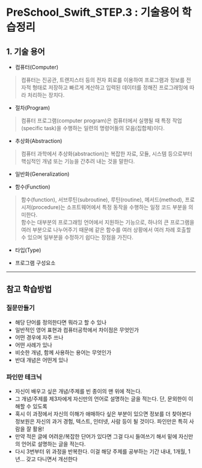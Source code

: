 # PreSchool_Swift_STEP.3 : 기술용어 학습정리
## 1. 기술 용어
- 컴퓨터(Computer)
> 컴퓨터는 진공관, 트랜지스터 등의 전자 회로를 이용하여 프로그램과 정보를 전자적 형태로 저장하고 빠르게 계산하고 입력된 데이터를 정해진 프로그래밍에 따라 처리하는 장치다.


- 절차(Program)
> 컴퓨터 프로그램(computer program)은 컴퓨터에서 실행될 때 특정 작업(specific task)을 수행하는 일련의 명령어들의 모음(집합체)이다.

- 추상화(Abstraction)
> 컴퓨터 과학에서 추상화(abstraction)는 복잡한 자료, 모듈, 시스템 등으로부터 핵심적인 개념 또는 기능을 간추려 내는 것을 말한다.

- 일반화(Generalization)

- 함수(Function)
> 함수(function), 서브루틴(subroutine), 루틴(routine), 메서드(method), 프로시저(procedure)는 소프트웨어에서 특정 동작을 수행하는 일정 코드 부분을 의미한다.<br>
함수는 대부분의 프로그래밍 언어에서 지원하는 기능으로, 하나의 큰 프로그램을 여러 부분으로 나누어주기 때문에 같은 함수를 여러 상황에서 여러 차례 호출할 수 있으며 일부분을 수정하기 쉽다는 장점을 가진다.

- 타입(Type)

- 프로그램 구성요소


-------------------------------------------------------------
## 참고 학습방법
### 질문만들기
- 해당 단어를 정의한다면 뭐라고 할 수 있나
- 일반적인 영어 표현과 컴퓨터공학에서 차이점은 무엇인가
- 어떤 경우에 자주 쓰나
- 어떤 사례가 있나
- 비슷한 개념, 함께 사용하는 용어는 무엇인가
- 반대 개념은 어떤게 있나

### 파인만 테크닉
- 자신이 배우고 싶은 개념/주제를 빈 종이의 맨 위에 적는다.
- 그 개념/주제를 제3자에게 자신만의 언어로 설명하는 글을 적는다. 단, 문외한이 이해할 수 있도록
- 혹시 이 과정에서 자신의 이해가 애매하다 싶은 부분이 있으면 정보를 더 찾아본다
정보원은 자신의 과거 경험, 텍스트, 인터넷, 사람 등이 될 것이다. 파인만은 특히 사람을 잘 활용!
- 만약 적은 글에 어려운/복잡한 단어가 있다면 그걸 다시 들여쓰기 해서 밑에 자신만의 언어로 설명하는 글을 적는다.
- 다시 3번부터 위 과정을 반복한다.
이걸 해당 주제를 공부하는 기간 내내, 1개월, 1년... 갖고 다니면서 개선한다

